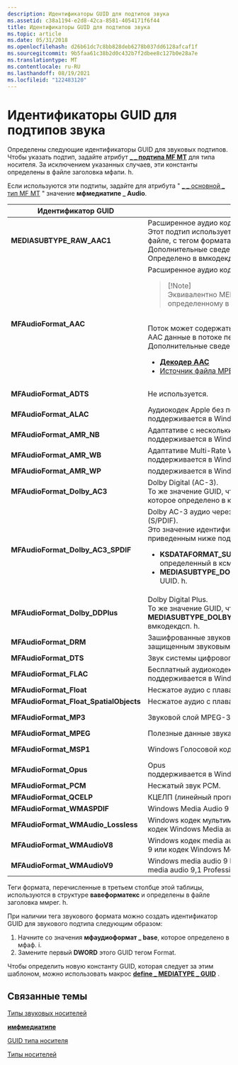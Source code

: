 ```yaml
---
description: Идентификаторы GUID для подтипов звука
ms.assetid: c38a1194-e2d8-42ca-8581-4054171f6f44
title: Идентификаторы GUID для подтипов звука
ms.topic: article
ms.date: 05/31/2018
ms.openlocfilehash: d26b61dc7c8bb828deb6278b037dd6128afcaf1f
ms.sourcegitcommit: 9b5faa61c38b2d0c432b7f2dbee8c127b0e28a7e
ms.translationtype: MT
ms.contentlocale: ru-RU
ms.lasthandoff: 08/19/2021
ms.locfileid: "122483120"
---
```

# <a name="audio-subtype-guids"></a>Идентификаторы GUID для подтипов звука

Определены следующие идентификаторы GUID для звуковых подтипов. Чтобы указать подтип, задайте атрибут [**\_ \_ подтипа MF MT**](mf-mt-subtype-attribute.md) для типа носителя. За исключением указанных случаев, эти константы определены в файле заголовка мфапи. h.

Если используются эти подтипы, задайте для атрибута " [ \_ \_ основной \_ тип MF MT](mf-mt-major-type-attribute.md) " значение **мфмедиатипе \_ Audio**.




| Идентификатор GUID | Описание | Тег Format (FOURCC) | 
|------|-------------|---------------------|
| <strong>MEDIASUBTYPE_RAW_AAC1</strong> | Расширенное аудио кодирование (AAC).<br /> Этот подтип используется для AAC, содержащихся в AVI-файле, с тегом формата, равным 0x00FF. <br /> Дополнительные сведения см. в разделе <a href="aac-decoder.md"><strong>декодер AAC</strong></a>.<br /> Определено в вмкодекдсп. h<br /> | WAVE_FORMAT_RAW_AAC1 (0x00FF) | 
| <strong>MFAudioFormat_AAC</strong> | Расширенное аудио кодирование (AAC).<br /><blockquote>[!Note]<br />Эквивалентно MEDIASUBTYPE_MPEG_HEAAC, определенному в вмкодекдсп. h.</blockquote><br /> Поток может содержать необработанные данные AAC или AAC данные в потоке передачи звуковых данных (ADTS).<br /> Дополнительные сведения см. в разделе:<br /><ul><li><a href="aac-decoder.md"><strong>Декодер AAC</strong></a></li><li><a href="mpeg-4-file-source.md">Источник файла MPEG-4</a></li></ul> | WAVE_FORMAT_MPEG_HEAAC (0x1610) | 
| <strong>MFAudioFormat_ADTS</strong> | Не используется. | WAVE_FORMAT_MPEG_ADTS_AAC (0x1600) | 
| <strong>MFAudioFormat_ALAC</strong> | Аудиокодек Apple без потерь<br /> поддерживается в Windows 10 и более поздних версиях.<br /> | WAVE_FORMAT_ALAC (0x6C61) | 
| <strong>MFAudioFormat_AMR_NB</strong> | Адаптативе с несколькими скоростями<br /> поддерживается в Windows 8.1 и более поздних версиях.<br /> | WAVE_FORMAT_AMR_NB | 
| <strong>MFAudioFormat_AMR_WB</strong> | Адаптативе Multi-Rate Wideband Audio<br /> поддерживается в Windows 8.1 и более поздних версиях.<br /> | WAVE_FORMAT_AMR_WB | 
| <strong>MFAudioFormat_AMR_WP</strong> | поддерживается в Windows 8.1 и более поздних версиях.<br /> | WAVE_FORMAT_AMR_WP | 
| <strong>MFAudioFormat_Dolby_AC3</strong> | Dolby Digital (AC-3).<br /> То же значение GUID, что и <strong>MEDIASUBTYPE_DOLBY_AC3</strong>, которое определено в ксууидс. h<br /> | Нет. | 
| <strong>MFAudioFormat_Dolby_AC3_SPDIF</strong> | Dolby AC-3 аудио через Sony/Philips Digital Interface (S/PDIF).<br /> Это значение идентификатора GUID идентично приведенным ниже подтипам:<br /><ul><li><strong>KSDATAFORMAT_SUBTYPE_IEC61937_DOLBY_DIGITAL</strong>, определенный в ксмедиа. h.</li><li><strong>MEDIASUBTYPE_DOLBY_AC3_SPDIF</strong>, определенные в UUID. h.</li></ul> | WAVE_FORMAT_DOLBY_AC3_SPDIF (0x0092) | 
| <strong>MFAudioFormat_Dolby_DDPlus</strong> | Dolby Digital Plus.<br /> То же значение GUID, что и <strong>MEDIASUBTYPE_DOLBY_DDPLUS</strong>, которое определено в вмкодекдсп. h.<br /> | None | 
| <strong>MFAudioFormat_DRM</strong> | Зашифрованные звуковые данные, используемые с защищенным звуковым путем. | WAVE_FORMAT_DRM (0x0009) | 
| <strong>MFAudioFormat_DTS</strong> | Звук системы цифрового кинотеатра (DTS). | WAVE_FORMAT_DTS (0x0008) | 
| <strong>MFAudioFormat_FLAC</strong> | Бесплатный аудиокодек без потерь<br /> поддерживается в Windows 10 и более поздних версиях.<br /> | WAVE_FORMAT_FLAC (0xF1AC) | 
| <strong>MFAudioFormat_Float</strong> | Несжатое аудио с плавающей запятой IEEE. | WAVE_FORMAT_IEEE_FLOAT (0x0003) | 
| <strong>MFAudioFormat_Float_SpatialObjects</strong> | Несжатое аудио с плавающей запятой IEEE. | None | 
| <strong>MFAudioFormat_MP3</strong> | Звуковой слой MPEG-3 (MP3). | WAVE_FORMAT_MPEGLAYER3 (0x0055) | 
| <strong>MFAudioFormat_MPEG</strong> | Полезные данные звука MPEG-1. | WAVE_FORMAT_MPEG (0x0050) | 
| <strong>MFAudioFormat_MSP1</strong> | Windows Голосовой кодек Media Audio 9. | WAVE_FORMAT_WMAVOICE9 (0x000A) | 
| <strong>MFAudioFormat_Opus</strong> | Opus<br /> поддерживается в Windows 10 и более поздних версиях.<br /> | WAVE_FORMAT_OPUS (0x704F) | 
| <strong>MFAudioFormat_PCM</strong> | Несжатый звук PCM. | WAVE_FORMAT_PCM (1) | 
| <strong>MFAudioFormat_QCELP</strong> | КЦЕЛП (линейный прогноз для кода Qualcomm). | None | 
| <strong>MFAudioFormat_WMASPDIF</strong> | Windows Media Audio 9 Professional кодек через S/PDIF. | WAVE_FORMAT_WMASPDIF (0x0164) | 
| <strong>MFAudioFormat_WMAudio_Lossless</strong> | Windows кодек мультимедиа media audio 9 без потерь или кодек Windows Media audio 9,1. | WAVE_FORMAT_WMAUDIO_LOSSLESS (0x0163) | 
| <strong>MFAudioFormat_WMAudioV8</strong> | Windows кодек media audio 8, кодек Windows media audio 9 или кодек Windows Media audio 9,1. | WAVE_FORMAT_WMAUDIO2 (0x0161) | 
| <strong>MFAudioFormat_WMAudioV9</strong> | Windows media audio 9 Professional кодек или Windows media audio 9,1 Professional кодека. | WAVE_FORMAT_WMAUDIO3 (0x0162) | 




 

Теги формата, перечисленные в третьем столбце этой таблицы, используются в структуре **вавеформатекс** и определены в файле заголовка ммрег. h.

При наличии тега звукового формата можно создать идентификатор GUID для звукового подтипа следующим образом:

1.  Начните со значения **мфаудиоформат \_ base**, которое определено в мфаф. i.
2.  Замените первый **DWORD** этого GUID тегом Format.

Чтобы определить новую константу GUID, которая следует за этим шаблоном, можно использовать макрос [**define \_ MEDIATYPE \_ GUID**](/windows/desktop/api/mfapi/nf-mfapi-define_mediatype_guid) .

## <a name="related-topics"></a>Связанные темы

<dl> <dt>

[Типы звуковых носителей](audio-media-types.md)
</dt> <dt>

[**имфмедиатипе**](/windows/desktop/api/mfobjects/nn-mfobjects-imfmediatype)
</dt> <dt>

[GUID типа носителя](media-type-guids.md)
</dt> <dt>

[Типы носителей](media-types.md)
</dt> </dl>

 

 




